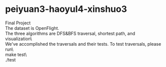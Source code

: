 # peiyuan3-haoyul4-xinshuo3
Final Project\
The dataset is OpenFlight.\
The three algorithms are DFS&BFS traversal, shortest path, and visualization\  
We've accomplished the traversals and their tests. To test traversals, please run\  
make test\  
./test  